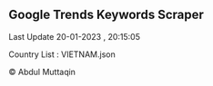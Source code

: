 

## Google Trends Keywords Scraper 
 
Last Update 20-01-2023 , 20:15:05

Country List :
VIETNAM.json



© Abdul Muttaqin 
